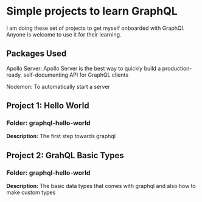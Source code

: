 # Simple projects to learn GraphQL

I am doing these set of projects to get myself onboarded with GraphQl. Anyone is welcome to use it for their learning.

## Packages Used
Apollo Server: 
Apollo Server is the best way to quickly build a production-ready, self-documenting API for GraphQL clients

Nodemon:
To automatically start a server

## Project 1: Hello World 
### Folder: graphql-hello-world
**Description:** 
The first step towards graphql

## Project 2: GrahQL Basic Types
### Folder: graphql-hello-world
**Description:**
The basic data types that comes with graphql and also how to make custom types
